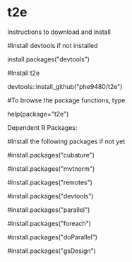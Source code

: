 # t2e

Instructions to download and install

#Install devtools if not installed

install.packages("devtools")

#Install t2e

devtools::install_github("phe9480/t2e")

#To browse the package functions, type

help(package="t2e")

Dependent R Packages:

#Install the following packages if not yet

#install.packages("cubature")

#install.packages("mvtnorm")

#install.packages("remotes")

#install.packages("devtools")

#install.packages("parallel")

#install.packages("foreach")

#install.packages("doParallel")

#install.packages("gsDesign")

